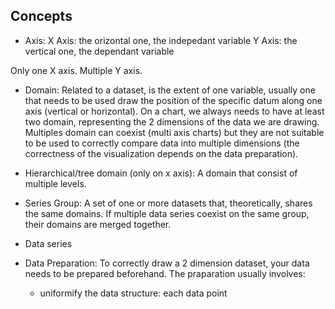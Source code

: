 ## Concepts

- Axis:
X Axis: the orizontal one, the indepedant variable
Y Axis: the vertical one, the dependant variable

Only one X axis. Multiple Y axis.


- Domain:
Related to a dataset, is the extent of one variable, usually one that needs to be used draw the position of the specific datum along one axis (vertical or horizontal).
On a chart, we always needs to have at least two domain, representing the 2 dimensions of the data we are drawing. Multiples domain can coexist (multi axis charts) but they are not suitable to be used to correctly compare data into multiple dimensions (the correctness of the visualization depends on the data preparation).

- Hierarchical/tree domain (only on x axis):
A domain that consist of multiple levels.

- Series Group:
A set of one or more datasets that, theoretically, shares the same domains.
If multiple data series coexist on the same group, their domains are merged together.



- Data series

- Data Preparation:
To correctly draw a 2 dimension dataset, your data needs to be prepared beforehand.
The praparation usually involves:
  - uniformify the data structure: each data point 